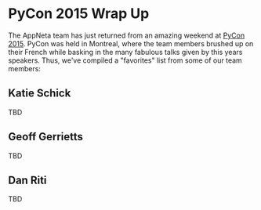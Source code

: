 # PyCon 2015 Wrap Up

The AppNeta team has just returned from an amazing weekend at [PyCon 2015][1].
PyCon was held in Montreal, where the team members brushed up on their French
while basking in the many fabulous talks given by this years speakers. Thus,
we've compiled a "favorites" list from some of our team members:

## Katie Schick

TBD

## Geoff Gerrietts

TBD

## Dan Riti

TBD

[1]: http://us.pycon.org/2015/

